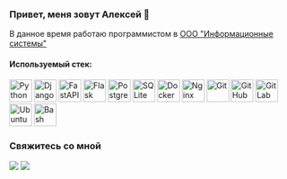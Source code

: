 ### Привет, меня зовут Алексей 👋
В данное время работаю программистом в <a href="https://infosysco.ru/">ООО "Информационные системы"</a>

#### Используемый стек:
<div>
<img src="https://cdn.jsdelivr.net/gh/devicons/devicon/icons/python/python-original.svg" title="Python" width="40" height="40"/>
<img src="https://cdn.jsdelivr.net/gh/devicons/devicon/icons/django/django-plain.svg" title="Django" width="40" height="40"/>
<img src="https://cdn.jsdelivr.net/gh/devicons/devicon/icons/fastapi/fastapi-original.svg" title="FastAPI" width="40" height="40"/>
<img src="https://cdn.jsdelivr.net/gh/devicons/devicon/icons/flask/flask-original.svg" title="Flask" width="40" height="40"/>
<img src="https://cdn.jsdelivr.net/gh/devicons/devicon/icons/postgresql/postgresql-original.svg" title="PostgreSQL" width="40" height="40"/>
<img src="https://cdn.jsdelivr.net/gh/devicons/devicon/icons/sqlite/sqlite-original.svg" title="SQLite" width="40" height="40"/>
<img src="https://cdn.jsdelivr.net/gh/devicons/devicon/icons/docker/docker-original.svg" title="Docker" width="40" height="40"/>
<img src="https://cdn.jsdelivr.net/gh/devicons/devicon/icons/nginx/nginx-original.svg" title="Nginx" width="40" height="40"/>
<img src="https://cdn.jsdelivr.net/gh/devicons/devicon/icons/git/git-original.svg" title="Git" width="40" height="40"/>
<img src="https://cdn.jsdelivr.net/gh/devicons/devicon/icons/github/github-original.svg" title="GitHub" width="40" height="40"/>
<img src="https://cdn.jsdelivr.net/gh/devicons/devicon/icons/gitlab/gitlab-original.svg" title="GitLab" width="40" height="40"/>
<img src="https://cdn.jsdelivr.net/gh/devicons/devicon/icons/ubuntu/ubuntu-plain.svg" title="Ubuntu" width="40" height="40"/>
<img src="https://cdn.jsdelivr.net/gh/devicons/devicon/icons/bash/bash-original.svg" title="Bash" width="40" height="40"/>
</div>

### Свяжитесь со мной
<a href="http://t.me/alx4ek/"><img src="https://img.shields.io/badge/Telegram-blue"></a>
<a href="mailto:silverman2004@list.ru"><img src="https://img.shields.io/badge/E--mail-blue"></a>


